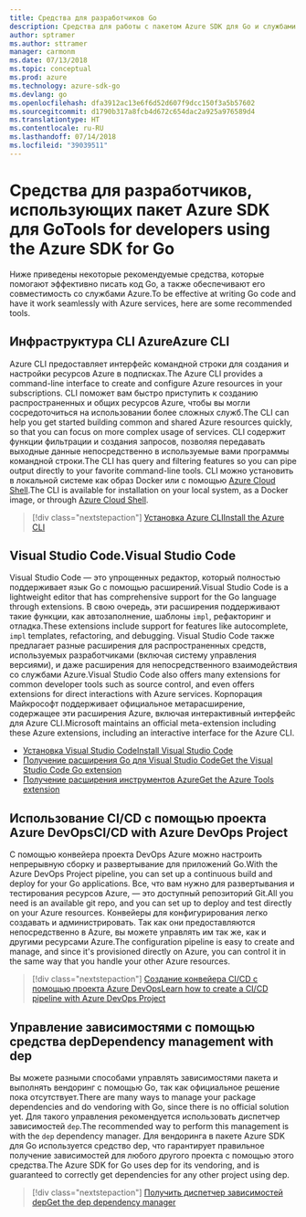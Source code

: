 ```yaml
---
title: Средства для разработчиков Go
description: Средства для работы с пакетом Azure SDK для Go и службами Azure
author: sptramer
ms.author: sttramer
manager: carmonm
ms.date: 07/13/2018
ms.topic: conceptual
ms.prod: azure
ms.technology: azure-sdk-go
ms.devlang: go
ms.openlocfilehash: dfa3912ac13e6f6d52d607f9dcc150f3a5b57602
ms.sourcegitcommit: d1790b317a8fcb4d672c654dac2a925a976589d4
ms.translationtype: HT
ms.contentlocale: ru-RU
ms.lasthandoff: 07/14/2018
ms.locfileid: "39039511"
---
```

# <a name="tools-for-developers-using-the-azure-sdk-for-go"></a><span data-ttu-id="6585c-103">Средства для разработчиков, использующих пакет Azure SDK для Go</span><span class="sxs-lookup"><span data-stu-id="6585c-103">Tools for developers using the Azure SDK for Go</span></span>

<span data-ttu-id="6585c-104">Ниже приведены некоторые рекомендуемые средства, которые помогают эффективно писать код Go, а также обеспечивают его совместимость со службами Azure.</span><span class="sxs-lookup"><span data-stu-id="6585c-104">To be effective at writing Go code and have it work seamlessly with Azure services, here are some recommended tools.</span></span>

## <a name="azure-cli"></a><span data-ttu-id="6585c-105">Инфраструктура CLI Azure</span><span class="sxs-lookup"><span data-stu-id="6585c-105">Azure CLI</span></span>

<span data-ttu-id="6585c-106">Azure CLI предоставляет интерфейс командной строки для создания и настройки ресурсов Azure в подписках.</span><span class="sxs-lookup"><span data-stu-id="6585c-106">The Azure CLI provides a command-line interface to create and configure Azure resources in your subscriptions.</span></span> <span data-ttu-id="6585c-107">CLI поможет вам быстро приступить к созданию распространенных и общих ресурсов Azure, чтобы вы могли сосредоточиться на использовании более сложных служб.</span><span class="sxs-lookup"><span data-stu-id="6585c-107">The CLI can help you get started building common and shared Azure resources quickly, so that you can focus on more complex usage of services.</span></span> <span data-ttu-id="6585c-108">CLI содержит функции фильтрации и создания запросов, позволяя передавать выходные данные непосредственно в используемые вами программы командной строки.</span><span class="sxs-lookup"><span data-stu-id="6585c-108">The CLI has query and filtering features so you can pipe output directly to your favorite command-line tools.</span></span> <span data-ttu-id="6585c-109">CLI можно установить в локальной системе как образ Docker или с помощью [Azure Cloud Shell](https://docs.microsoft.com/azure/cloud-shell/overview).</span><span class="sxs-lookup"><span data-stu-id="6585c-109">The CLI is available for installation on your local system, as a Docker image, or through [Azure Cloud Shell](https://docs.microsoft.com/azure/cloud-shell/overview).</span></span>

> [!div class="nextstepaction"]
> [<span data-ttu-id="6585c-110">Установка Azure CLI</span><span class="sxs-lookup"><span data-stu-id="6585c-110">Install the Azure CLI</span></span>](/cli/azure/install-azure-cli)

## <a name="visual-studio-code"></a><span data-ttu-id="6585c-111">Visual Studio Code.</span><span class="sxs-lookup"><span data-stu-id="6585c-111">Visual Studio Code</span></span>

<span data-ttu-id="6585c-112">Visual Studio Code — это упрощенных редактор, который полностью поддерживает язык Go с помощью расширений.</span><span class="sxs-lookup"><span data-stu-id="6585c-112">Visual Studio Code is a lightweight editor that has comprehensive support for the Go language through extensions.</span></span> <span data-ttu-id="6585c-113">В свою очередь, эти расширения поддерживают такие функции, как автозаполнение, шаблоны `impl`, рефакторинг и отладка.</span><span class="sxs-lookup"><span data-stu-id="6585c-113">These extensions include support for features like autocomplete, `impl` templates, refactoring, and debugging.</span></span> <span data-ttu-id="6585c-114">Visual Studio Code также предлагает разные расширения для распространенных средств, используемых разработчиками (включая систему управления версиями), и даже расширения для непосредственного взаимодействия со службами Azure.</span><span class="sxs-lookup"><span data-stu-id="6585c-114">Visual Studio Code also offers many extensions for common developer tools such as source control, and even offers extensions for direct interactions with Azure services.</span></span> <span data-ttu-id="6585c-115">Корпорация Майкрософт поддерживает официальное метарасширение, содержащее эти расширения Azure, включая интерактивный интерфейс для Azure CLI.</span><span class="sxs-lookup"><span data-stu-id="6585c-115">Microsoft maintains an official meta-extension including these Azure extensions, including an interactive interface for the Azure CLI.</span></span>

* [<span data-ttu-id="6585c-116">Установка Visual Studio Code</span><span class="sxs-lookup"><span data-stu-id="6585c-116">Install Visual Studio Code</span></span>](https://code.visualstudio.com/Download)
* [<span data-ttu-id="6585c-117">Получение расширения Go для Visual Studio Code</span><span class="sxs-lookup"><span data-stu-id="6585c-117">Get the Visual Studio Code Go extension</span></span>](https://code.visualstudio.com/docs/languages/go)
* [<span data-ttu-id="6585c-118">Получение расширения инструментов Azure</span><span class="sxs-lookup"><span data-stu-id="6585c-118">Get the Azure Tools extension</span></span>](https://marketplace.visualstudio.com/items?itemName=ms-vscode.vscode-azureextensionpack)

## <a name="cicd-with-azure-devops-project"></a><span data-ttu-id="6585c-119">Использование CI/CD с помощью проекта Azure DevOps</span><span class="sxs-lookup"><span data-stu-id="6585c-119">CI/CD with Azure DevOps Project</span></span>

<span data-ttu-id="6585c-120">С помощью конвейера проекта DevOps Azure можно настроить непрерывную сборку и развертывание для приложений Go.</span><span class="sxs-lookup"><span data-stu-id="6585c-120">With the Azure DevOps Project pipeline, you can set up a continuous build and deploy for your Go applications.</span></span> <span data-ttu-id="6585c-121">Все, что вам нужно для развертывания и тестирования ресурсов Azure, — это доступный репозиторий Git.</span><span class="sxs-lookup"><span data-stu-id="6585c-121">All you need is an available git repo, and you can set up to deploy and test directly on your Azure resources.</span></span> <span data-ttu-id="6585c-122">Конвейеры для конфигурирования легко создавать и администрировать. Так как они предоставляются непосредственно в Azure, вы можете управлять им так же, как и другими ресурсами Azure.</span><span class="sxs-lookup"><span data-stu-id="6585c-122">The configuration pipeline is easy to create and manage, and since it's provisioned directly on Azure, you can control it in the same way that you handle your other Azure resources.</span></span>

> [!div class="nextstepaction"]
> [<span data-ttu-id="6585c-123">Создание конвейера CI/CD с помощью проекта Azure DevOps</span><span class="sxs-lookup"><span data-stu-id="6585c-123">Learn how to create a CI/CD pipeline with Azure DevOps Project</span></span>](/devops-project/azure-devops-project-go)

## <a name="dependency-management-with-dep"></a><span data-ttu-id="6585c-124">Управление зависимостями с помощью средства dep</span><span class="sxs-lookup"><span data-stu-id="6585c-124">Dependency management with dep</span></span>

<span data-ttu-id="6585c-125">Вы можете разными способами управлять зависимостями пакета и выполнять вендоринг с помощью Go, так как официальное решение пока отсутствует.</span><span class="sxs-lookup"><span data-stu-id="6585c-125">There are many ways to manage your package dependencies and do vendoring with Go, since there is no official solution yet.</span></span> <span data-ttu-id="6585c-126">Для такого управления рекомендуется использовать диспетчер зависимостей `dep`.</span><span class="sxs-lookup"><span data-stu-id="6585c-126">The recommended way to perform this management is with the `dep` dependency manager.</span></span> <span data-ttu-id="6585c-127">Для вендоринга в пакете Azure SDK для Go используется средство dep, что гарантирует правильное получение зависимостей для любого другого проекта с помощью этого средства.</span><span class="sxs-lookup"><span data-stu-id="6585c-127">The Azure SDK for Go uses dep for its vendoring, and is guaranteed to correctly get dependencies for any other project using dep.</span></span>

> [!div class="nextstepaction"]
> [<span data-ttu-id="6585c-128">Получить диспетчер зависимостей dep</span><span class="sxs-lookup"><span data-stu-id="6585c-128">Get the dep dependency manager</span></span>](https://github.com/golang/dep)
